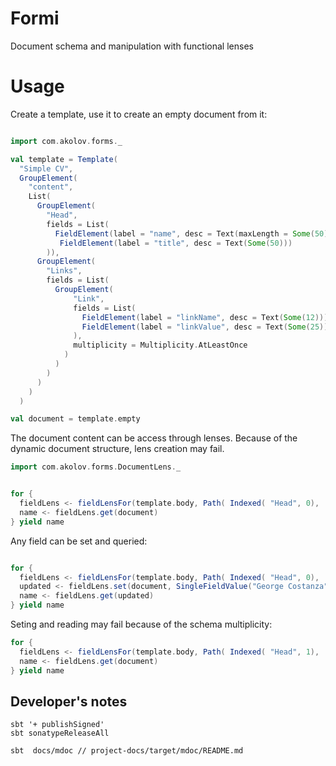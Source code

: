 # Formi

Document schema and manipulation with functional lenses

# Usage

Create a template, use it to create an empty document from it:

```scala mdoc

import com.akolov.forms._

val template = Template( 
  "Simple CV",
  GroupElement(
    "content",
    List(
      GroupElement(
        "Head",
        fields = List(
          FieldElement(label = "name", desc = Text(maxLength = Some(50), pattern = None), multiplicity= Multiplicity.Once),
           FieldElement(label = "title", desc = Text(Some(50)))
        )), 
      GroupElement(
        "Links",
        fields = List(
          GroupElement(
              "Link",
              fields = List(
                FieldElement(label = "linkName", desc = Text(Some(12))),
                FieldElement(label = "linkValue", desc = Text(Some(25)))
              ),
              multiplicity = Multiplicity.AtLeastOnce
            )
          )
        )
      )
    )
  )

val document = template.empty
```
 
The document content can be access through lenses. Because of the dynamic document structure, lens creation may fail.

```scala mdoc
import com.akolov.forms.DocumentLens._


for {
  fieldLens <- fieldLensFor(template.body, Path( Indexed( "Head", 0),  Indexed( "name", 0)))
  name <- fieldLens.get(document)
} yield name

```

Any field can be set and queried: 

```scala mdoc

for {
  fieldLens <- fieldLensFor(template.body, Path( Indexed( "Head", 0),  Indexed( "name", 0)))
  updated <- fieldLens.set(document, SingleFieldValue("George Costanza"))
  name <- fieldLens.get(updated)
} yield name

```

Seting and reading may fail because of the schema multiplicity:

```scala mdoc
for {
  fieldLens <- fieldLensFor(template.body, Path( Indexed( "Head", 1),  Indexed( "name", 0)))
  name <- fieldLens.get(document)
} yield name
```
## Developer's notes

    sbt '+ publishSigned'
    sbt sonatypeReleaseAll

    sbt  docs/mdoc // project-docs/target/mdoc/README.md
 


 


